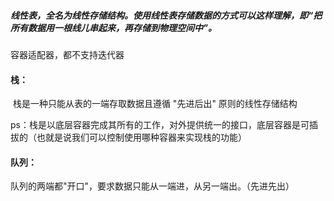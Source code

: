 ##### 线性表，全名为线性存储结构。使用线性表存储数据的方式可以这样理解，即“把所有数据用一根线儿串起来，再存储到物理空间中”。



容器适配器，都不支持迭代器

#### 栈：

​	栈是一种只能从表的一端存取数据且遵循 "先进后出" 原则的线性存储结构

ps：栈是以底层容器完成其所有的工作，对外提供统一的接口，底层容器是可插拔的（也就是说我们可以控制使用哪种容器来实现栈的功能）

#### 队列：

​	队列的两端都"开口"，要求数据只能从一端进，从另一端出。（先进先出）
